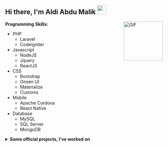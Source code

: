 ## Hi there, I'm Aldi Abdu Malik <img src="https://github.com/TheDudeThatCode/TheDudeThatCode/blob/master/Assets/Hi.gif" width="29px">

<img align="right" alt="GIF" height="125px" src="https://media3.giphy.com/media/ln7z2eWriiQAllfVcn/200w.webp" />

**Programming Skills:**
- PHP
  - Laravel
  - Codeigniter
- Javascript
  - NodeJS
  - Jquery
  - ReactJS
- CSS
  - Bootstrap
  - Onsen UI
  - Materialize
  - Customs
- Mobile
  - Apache Cordova
  - React Native
- Database
  - MySQL
  - SQL Server
  - MongoDB

<details>
	<summary><b>Some official projects, I've worked on</b></summary>
	<ul>
		<li> Survei Digital LSF RI 2019 & 2020 </li>
		<li> Whatsapp Blast for Survei Digital LSF RI 2020 </li>
		<li> Website, Online Registration System & SPP Online System Tanri Abeng University </li>
		<li> Email Marketing Save The Children ID </li>
		<li> Video Sales Marketing Apps Sunlife </li>
		<li> Aplikasi Pencarian Driver Online (KembarJek) </li>
		<li> Portal Berita / Blog </li>
		<li> Website & CMS PT Mitra Andalan Karawang </li>
		<li> Etc. </li>
	</ul>
</details>
